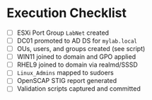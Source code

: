 # Execution Checklist

- [ ] ESXi Port Group `LabNet` created
- [ ] DC01 promoted to AD DS for `mylab.local`
- [ ] OUs, users, and groups created (see script)
- [ ] WIN11 joined to domain and GPO applied
- [ ] RHEL9 joined to domain via realmd/SSSD
- [ ] `Linux_Admins` mapped to sudoers
- [ ] OpenSCAP STIG report generated
- [ ] Validation scripts captured and committed
